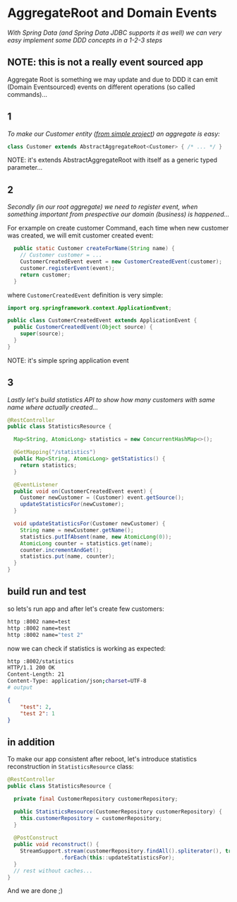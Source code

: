 # AggregateRoot and Domain Events

_With Spring Data (and Spring Data JDBC supports it as well) we can very easy implement some DDD concepts in a 1-2-3 steps_

## NOTE: this is not a really event sourced app

Aggregate Root is something we may update and due to DDD it can emit (Domain Eventsourced) events on different operations (so called commands)...

## 1

_To make our Customer entity ([from simple project](https://github.com/daggerok/spring-data-jdbc-examples/blob/master/simple/src/main/kotlin/com/github/daggerok/simple/Customer.java)) an aggregate is easy:_

```java
class Customer extends AbstractAggregateRoot<Customer> { /* ... */ }
```

NOTE: it's extends AbstractAggregateRoot with itself as a generic typed parameter...

## 2

_Secondly (in our root aggregate) we need to register event, when something important from prespective our domain (business) is happened..._

For erxample on create customer Command, each time when new customer was created, we will emit customer created event:

```java
  public static Customer createForName(String name) {
    // Customer customer = ...
    CustomerCreatedEvent event = new CustomerCreatedEvent(customer);
    customer.registerEvent(event);
    return customer;
  }
```

where `CustomerCreatedEvent` definition is very simple:

```java
import org.springframework.context.ApplicationEvent;

public class CustomerCreatedEvent extends ApplicationEvent {
  public CustomerCreatedEvent(Object source) {
    super(source);
  }
}
```

NOTE: it's simple spring application event

## 3

_Lastly let's build statistics API to show how many customers with same name where actually created..._

```java
@RestController
public class StatisticsResource {

  Map<String, AtomicLong> statistics = new ConcurrentHashMap<>();

  @GetMapping("/statistics")
  public Map<String, AtomicLong> getStatistics() {
    return statistics;
  }

  @EventListener
  public void on(CustomerCreatedEvent event) {
    Customer newCustomer = (Customer) event.getSource();
    updateStatisticsFor(newCustomer);
  }

  void updateStatisticsFor(Customer newCustomer) {
    String name = newCustomer.getName();
    statistics.putIfAbsent(name, new AtomicLong(0));
    AtomicLong counter = statistics.get(name);
    counter.incrementAndGet();
    statistics.put(name, counter);
  }
}
```

## build run and test

so lets's run app and after let's create few customers:

```bash
http :8002 name=test
http :8002 name=test
http :8002 name="test 2"
```

now we can check if statistics is working as expected:

```bash
http :8002/statistics
HTTP/1.1 200 OK
Content-Length: 21
Content-Type: application/json;charset=UTF-8
# output
```

```json
{
    "test": 2,
    "test 2": 1
}
```

## in addition

To make our app consistent after reboot, let's introduce statistics reconstruction in `StatisticsResource` class:

```java
@RestController
public class StatisticsResource {

  private final CustomerRepository customerRepository;

  public StatisticsResource(CustomerRepository customerRepository) {
    this.customerRepository = customerRepository;
  }
  
  @PostConstruct
  public void reconstruct() {
    StreamSupport.stream(customerRepository.findAll().spliterator(), true)
                 .forEach(this::updateStatisticsFor);
  }
  // rest without caches...
}
```

And we are done ;)
